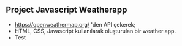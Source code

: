 ## Project Javascript Weatherapp

- https://openweathermap.org/   'den API çekerek;
- HTML, CSS, Javascript kullanılarak oluşturulan bir weather app.
- Test